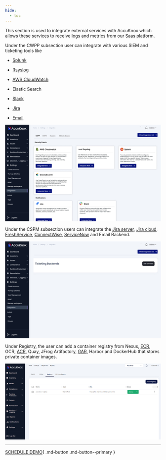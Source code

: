 ```yaml
---
hide:
  - toc
---
```


This section is used to integrate external services with AccuKnox which allows these services to receive logs and metrics from our Saas platform. 

Under the CWPP subsection user can integrate with various SIEM and ticketing tools like

   + [Splunk](./../integrations/splunk.md)

   + [Rsyslog](./../integrations/rsyslog.md)

   + [AWS CloudWatch](./../integrations/aws-cloudwatch.md)

   + Elastic Search

   + [Slack](./../saas/slack.md)

   + [Jira](./../integrations/jira-cloud-cwpp.md)

   + [Email](./../integrations/email.md)
   
   ![](images/Integration-1.jpg)


Under the CSPM subsection users can integrate the [Jira server](./../integrations/jira-server-cspm.md), [Jira cloud](./../integrations/jira-cloud-cwpp.md), [FreshService](./../integrations/freshservice-cspm.md), [ConnectWise](./../integrations/connectwise-cspm.md), [ServiceNow](./../integrations/servicenow.md) and Email Backend. 

![](images/Integration-2.jpg)

Under Registry, the user can add a container registry from Nexus, [ECR](./../getting-started/ecr.md), GCR, [ACR](./../getting-started/acr.md), Quay, JFrog Artifactory, [GAR](./../getting-started/gar.md), Harbor and DockerHub that stores private container images.

![](images/Integration-3.png)

- - - 
[SCHEDULE DEMO](https://www.accuknox.com/contact-us){ .md-button .md-button--primary }